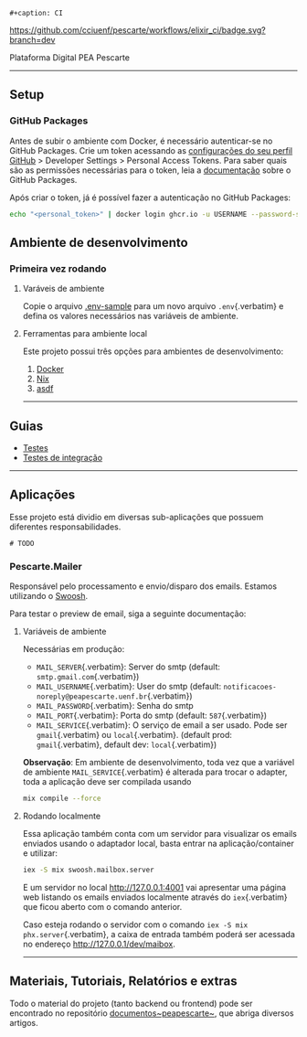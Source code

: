 ```{=org}
#+caption: CI
```
<https://github.com/cciuenf/pescarte/workflows/elixir_ci/badge.svg?branch=dev>

Plataforma Digital PEA Pescarte

------------------------------------------------------------------------

## Setup

### GitHub Packages

Antes de subir o ambiente com Docker, é necessário autenticar-se no
GitHub Packages. Crie um token acessando as [configurações do seu perfil
GitHub](https://github.com/settings/profile) \> Developer Settings \>
Personal Access Tokens. Para saber quais são as permissões necessárias
para o token, leia a
[documentação](https://docs.github.com/pt/packages/learn-github-packages/about-permissions-for-github-packages)
sobre o GitHub Packages.

Após criar o token, já é possível fazer a autenticação no GitHub
Packages:

``` {.bash org-language="sh"}
echo "<personal_token>" | docker login ghcr.io -u USERNAME --password-stdin
```

## Ambiente de desenvolvimento

### Primeira vez rodando

1.  Varáveis de ambiente

    Copie o arquivo [.env-sample](./.env-sample) para um novo arquivo
    `.env`{.verbatim} e defina os valores necessários nas variáveis de
    ambiente.

2.  Ferramentas para ambiente local

    Este projeto possui três opções para ambientes de desenvolvimento:

    1.  [Docker](./guides/local/docker.md)
    2.  [Nix](./guides/local/nix.md)
    3.  [asdf](./guides/local/asdf.md)

    ------------------------------------------------------------------------

## Guias

-   [Testes](./guiides/tests.md)
-   [Testes de integração](./guides/integration_tests.md)

------------------------------------------------------------------------

## Aplicações

Esse projeto está dividio em diversas sub-aplicações que possuem
diferentes responsabilidades.

``` example
# TODO
```

### Pescarte.Mailer

Responsável pelo processamento e envio/disparo dos emails. Estamos
utilizando o [Swoosh](https://github.com/swoosh/swoosh).

Para testar o preview de email, siga a seguinte documentação:

1.  Variáveis de ambiente

    Necessárias em produção:

    -   `MAIL_SERVER`{.verbatim}: Server do smtp (default:
        `smtp.gmail.com`{.verbatim})
    -   `MAIL_USERNAME`{.verbatim}: User do smtp (default:
        `notificacoes-noreply@peapescarte.uenf.br`{.verbatim})
    -   `MAIL_PASSWORD`{.verbatim}: Senha do smtp
    -   `MAIL_PORT`{.verbatim}: Porta do smtp (default:
        `587`{.verbatim})
    -   `MAIL_SERVICE`{.verbatim}: O serviço de email a ser usado. Pode
        ser `gmail`{.verbatim} ou `local`{.verbatim}. (default prod:
        `gmail`{.verbatim}, default dev: `local`{.verbatim})

    **Observação**: Em ambiente de desenvolvimento, toda vez que a
    variável de ambiente `MAIL_SERVICE`{.verbatim} é alterada para
    trocar o adapter, toda a aplicação deve ser compilada usando

    ``` {.bash org-language="sh"}
    mix compile --force
    ```

2.  Rodando localmente

    Essa aplicação também conta com um servidor para visualizar os
    emails enviados usando o adaptador local, basta entrar na
    aplicação/container e utilizar:

    ``` {.bash org-language="sh"}
    iex -S mix swoosh.mailbox.server
    ```

    E um servidor no local <http://127.0.0.1:4001> vai apresentar uma
    página web listando os emails enviados localmente através do
    `iex`{.verbatim} que ficou aberto com o comando anterior.

    Caso esteja rodando o servidor com o comando
    `iex -S mix phx.server`{.verbatim}, a caixa de entrada também poderá
    ser acessada no endereço <http://127.0.0.1/dev/maibox>.

    ------------------------------------------------------------------------

## Materiais, Tutoriais, Relatórios e extras

Todo o material do projeto (tanto backend ou frontend) pode ser
encontrado no repositório
[documentos~peapescarte~](https://github.com/cciuenf/documentos_pea_pescarte),
que abriga diversos artigos.
